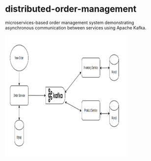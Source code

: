 # distributed-order-management
microservices-based order management system demonstrating asynchronous communication between services using Apache Kafka.

<img src="order-management/diagram.png" width="400" height="400" alt="Description of Image">
